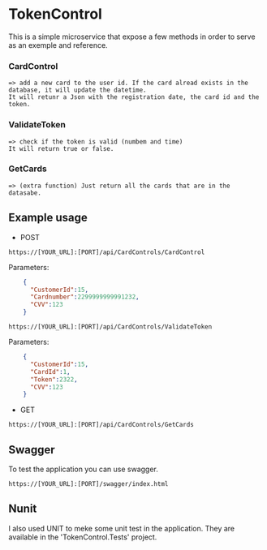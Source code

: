 # TokenControl

This is a simple microservice that expose a few methods in order to serve as an exemple and reference.

### CardControl 
    => add a new card to the user id. If the card alread exists in the database, it will update the datetime.
    It will retunr a Json with the registration date, the card id and the token.

### ValidateToken 
    => check if the token is valid (numbem and time)
    It will return true or false. 

### GetCards 
    => (extra function) Just return all the cards that are in the datasabe.

## Example usage

* POST

`https://[YOUR_URL]:[PORT]/api/CardControls/CardControl`

Parameters:
```json
    {
      "CustomerId":15,
      "Cardnumber":2299999999991232,
      "CVV":123
    }
```
`https://[YOUR_URL]:[PORT]/api/CardControls/ValidateToken`

Parameters:
```json
    {
      "CustomerId":15,
      "CardId":1,
      "Token":2322,
      "CVV":123
    }
```
* GET

`https://[YOUR_URL]:[PORT]/api/CardControls/GetCards`


## Swagger

To test the application you can use swagger.

`https://[YOUR_URL]:[PORT]/swagger/index.html`

## Nunit

I also used UNIT to meke some unit test in the application. They are available in the 'TokenControl.Tests' project.